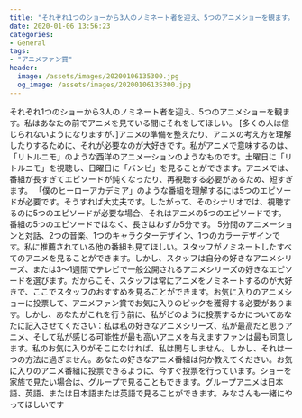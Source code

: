 ```yaml
---
title: "それぞれ1つのショーから3人のノミネート者を迎え、5つのアニメショーを観ます。"
date: 2020-01-06 13:56:23
categories:
- General
tags:
- "アニメファン賞"
header:
  image: /assets/images/20200106135300.jpg
  og_image: /assets/images/20200106135300.jpg
---
```


それぞれ1つのショーから3人のノミネート者を迎え、5つのアニメショーを観ます。私はあなたの前でアニメを見ている間にそれをしてほしい。 [多くの人は信じられないようになりますが、]アニメの準備を整えたり、アニメの考え方を理解したりするために、それが必要なのが大好きです。私がアニメで意味するのは、「リトルニモ」のような西洋のアニメーションのようなものです。土曜日に「リトルニモ」を視聴し、日曜日に「バンビ」を見ることができます。アニメでは、番組が長すぎてエピソードが鈍くなったり、再視聴する必要があるため、短すぎます。 「僕のヒーローアカデミア」のような番組を理解するには5つのエピソードが必要です。そうすれば大丈夫です。したがって、そのシナリオでは、視聴するのに5つのエピソードが必要な場合、それはアニメの5つのエピソードです。番組の5つのエピソードではなく、長さはわずか5分です。 5分間のアニメーションと対話、2つの音楽、1つのキャラクターデザイン、1つのカラーデザインです。私に推薦されている他の番組も見てほしい。スタッフがノミネートしたすべてのアニメを見ることができます。しかし、スタッフは自分の好きなアニメシリーズ、または3〜1週間でテレビで一般公開されるアニメシリーズの好きなエピソードを選びます。だからこそ、スタッフは常にアニメをノミネートするのが大好きで、ここでスタッフのおすすめを見ることができます。お気に入りのアニメショーに投票して、アニメファン賞でお気に入りのピックを獲得する必要があります。しかし、あなたがこれを行う前に、私がどのように投票するかについてあなたに記入させてください：私は私の好きなアニメシリーズ、私が最高だと思うアニメ、そして私が感じる可能性が最も高いアニメを与えますファンは最も同意します。私のお気に入りがそこになければ、私は関与しません。しかし、それは一つの方法に過ぎません。あなたの好きなアニメ番組は何か教えてください。お気に入りのアニメ番組に投票できるように、今すぐ投票を行っています。ショーを家族で見たい場合は、グループで見ることもできます。グループアニメは日本語、英語、または日本語または英語で見ることができます。みなさんも一緒にやってほしいです
